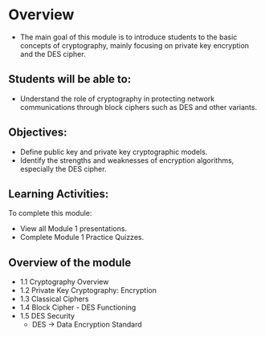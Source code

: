 # Overview

- The main goal of this module is to introduce students to the basic concepts of cryptography, mainly focusing on private key encryption and the DES cipher.

## Students will be able to:

- Understand the role of cryptography in protecting network communications through block ciphers such as DES and other variants.

## Objectives:

- Define public key and private key cryptographic models.
- Identify the strengths and weaknesses of encryption algorithms, especially the DES cipher.

## Learning Activities:

To complete this module:
- View all Module 1 presentations.
- Complete Module 1 Practice Quizzes.

## Overview of the module
- 1.1 Cryptography Overview
- 1.2 Private Key Cryptography: Encryption 
- 1.3 Classical Ciphers
- 1.4 Block Cipher - DES Functioning
- 1.5 DES Security 
    - DES -> Data Encryption Standard
        